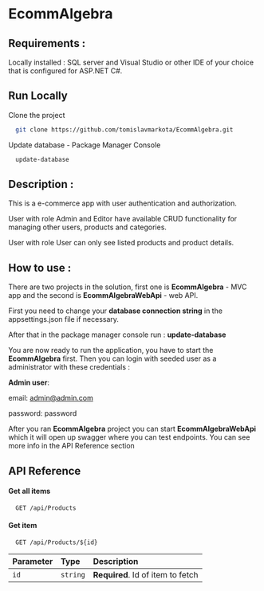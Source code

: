 
#  EcommAlgebra

## Requirements :

Locally installed : SQL server and Visual Studio or other IDE of your choice that is configured for ASP.NET C#.

## Run Locally

Clone the project

```bash
  git clone https://github.com/tomislavmarkota/EcommAlgebra.git
```

Update database - Package Manager Console

```bash
  update-database
```

## Description : 

This is a e-commerce app with user authentication and authorization. 

User with role Admin and Editor have available CRUD functionality for managing other users, products and categories.

User with role User can only see listed products and product details.


## How to use : 

There are two projects in the solution, first one is **EcommAlgebra** - MVC app and the second is **EcommAlgebraWebApi** - web API.

First you need to change your **database connection string** in the appsettings.json file if necessary. 

After that in the package manager console run : **update-database**

You are now ready to run the application, you have to start the **EcommAlgebra** first. Then you can login with seeded user as a administrator with these credentials : 

**Admin user**: 

email: admin@admin.com

password: password


After you ran **EcommAlgebra** project you can start **EcommAlgebraWebApi** which it will open up swagger where you can test endpoints. You can see more info in the API Reference section



## API Reference

#### Get all items

```http
  GET /api/Products
```


#### Get item

```http
  GET /api/Products/${id}
```

| Parameter | Type     | Description                       |
| :-------- | :------- | :-------------------------------- |
| `id`      | `string` | **Required**. Id of item to fetch |












